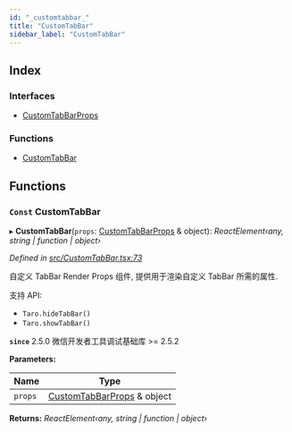 ```yaml
---
id: "_customtabbar_"
title: "CustomTabBar"
sidebar_label: "CustomTabBar"
---
```


## Index

### Interfaces

* [CustomTabBarProps](../interfaces/_customtabbar_.customtabbarprops.md)

### Functions

* [CustomTabBar](_customtabbar_.md#const-customtabbar)

## Functions

### `Const` CustomTabBar

▸ **CustomTabBar**(`props`: [CustomTabBarProps](../interfaces/_customtabbar_.customtabbarprops.md) & object): *ReactElement‹any, string | function | object›*

*Defined in [src/CustomTabBar.tsx:73](https://github.com/tarojsx/ui/blob/6701f45/src/CustomTabBar.tsx#L73)*

自定义 TabBar Render Props 组件, 提供用于渲染自定义 TabBar 所需的属性.

支持 API:
* `Taro.hideTabBar()`
* `Taro.showTabBar()`

**`since`** 2.5.0 微信开发者工具调试基础库 >= 2.5.2

**Parameters:**

Name | Type |
------ | ------ |
`props` | [CustomTabBarProps](../interfaces/_customtabbar_.customtabbarprops.md) & object |

**Returns:** *ReactElement‹any, string | function | object›*
